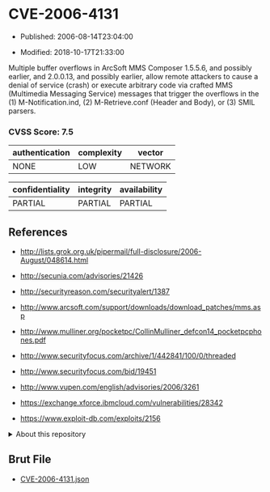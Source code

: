 # CVE-2006-4131

- Published: 2006-08-14T23:04:00

- Modified: 2018-10-17T21:33:00

Multiple buffer overflows in ArcSoft MMS Composer 1.5.5.6, and possibly earlier, and 2.0.0.13, and possibly earlier, allow remote attackers to cause a denial of service (crash) or execute arbitrary code via crafted MMS (Multimedia Messaging Service) messages that trigger the overflows in the (1) M-Notification.ind, (2) M-Retrieve.conf (Header and Body), or (3) SMIL parsers.

### CVSS Score: **7.5**

| authentication | complexity | vector |
| --- | --- | --- |
| NONE | LOW | NETWORK |

| confidentiality | integrity | availability |
| --- | --- | --- |
| PARTIAL | PARTIAL | PARTIAL |

## References

* http://lists.grok.org.uk/pipermail/full-disclosure/2006-August/048614.html

* http://secunia.com/advisories/21426

* http://securityreason.com/securityalert/1387

* http://www.arcsoft.com/support/downloads/download_patches/mms.asp

* http://www.mulliner.org/pocketpc/CollinMulliner_defcon14_pocketpcphones.pdf

* http://www.securityfocus.com/archive/1/442841/100/0/threaded

* http://www.securityfocus.com/bid/19451

* http://www.vupen.com/english/advisories/2006/3261

* https://exchange.xforce.ibmcloud.com/vulnerabilities/28342

* https://www.exploit-db.com/exploits/2156

<details>
<summary>About this repository</summary> 

  This repository is part of the project [Live Hack CVE](https://github.com/Live-Hack-CVE). Main website can be found [www.live-hack.org](https://www.live-hack.org) 
  
  Made by [Sn0wAlice](https://github.com/Sn0wAlice) for the people that care about security and need to have a feed of the latest CVEs. Hope you enjoy it, don't forget to star the repo and follow me on [Twitter](https://twitter.com/Sn0wAlice) and [Github](https://github.com/Sn0wAlice). And that is my [personnal website](https://www.alice-snow.me/)

  - [Home Page](https://github.com/Live-Hack-CVE)
  - [Framework](https://github.com/Live-Hack-CVE/cve-framework)
  - [CVE database](https://github.com/Live-Hack-CVE/full_database)
  - [Changelog](https://github.com/Live-Hack-CVE/Changelog)
</details>

## Brut File

* [CVE-2006-4131.json](https://raw.githubusercontent.com/Live-Hack-CVE/full_database/main/cves/2006/CVE-2006-4131.json)

